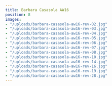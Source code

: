 ```yaml
---
title: Barbara Casasola AW16
position: 8
images:
- "/uploads/barbara-casasola-aw16-rev-02.jpg"
- "/uploads/barbara-casasola-aw16-rev-03.jpg"
- "/uploads/barbara-casasola-aw16-rev-04.jpg"
- "/uploads/barbara-casasola-aw16-rev-05.jpg"
- "/uploads/barbara-casasola-aw16-rev-06.jpg"
- "/uploads/barbara-casasola-aw16-rev-07.jpg"
- "/uploads/barbara-casasola-aw16-rev-08.jpg"
- "/uploads/barbara-casasola-aw16-rev-10.jpg"
- "/uploads/barbara-casasola-aw16-rev-14.jpg"
- "/uploads/barbara-casasola-aw16-rev-16.jpg"
- "/uploads/barbara-casasola-aw16-rev-19.jpg"
- "/uploads/barbara-casasola-aw16-rev-28.jpg"
---
```


